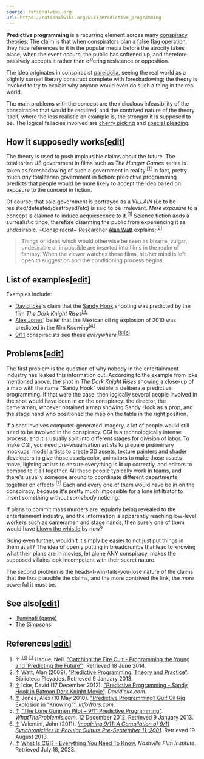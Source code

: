 ```yaml
---
source: rationalwiki.org
url: https://rationalwiki.org/wiki/Predictive_programming
---
```


**Predictive programming** is a recurring element across many [conspiracy theories](https://rationalwiki.org/wiki/Conspiracy_theories "Conspiracy theories"). The claim is that when conspirators plan a [false flag operation](https://rationalwiki.org/wiki/False_flag_operation "False flag operation"), they hide references to it in the popular media before the atrocity takes place; when the event occurs, the public has softened up, and therefore passively accepts it rather than offering resistance or opposition.

The idea originates in conspiracist [pareidolia](https://rationalwiki.org/wiki/Pareidolia "Pareidolia"), seeing the real world as a slightly surreal literary construct complete with foreshadowing; the theory is invoked to try to explain why anyone would even do such a thing in the real world.

The main problems with the concept are the ridiculous infeasibility of the conspiracies that would be required, and the contrived nature of the theory itself, where the less realistic an example is, the stronger it is supposed to be. The logical fallacies involved are [cherry picking](https://rationalwiki.org/wiki/Cherry_picking "Cherry picking") and [special pleading](https://rationalwiki.org/wiki/Special_pleading "Special pleading").

## How it supposedly works\[[edit](https://rationalwiki.org/w/index.php?title=Predictive_programming&action=edit&section=1 "Edit section: How it supposedly works")\]

The theory is used to push implausible claims about the future. The totalitarian US government in films such as _The Hunger Games_ series is taken as foreshadowing of such a government in reality.<sup id="cite_ref-Hague_1-0"><a href="https://rationalwiki.org/wiki/Predictive_programming#cite_note-Hague-1">[1]</a></sup> In fact, pretty much _any_ totalitarian government in fiction: predictive programming predicts that people would be more likely to accept the idea based on exposure to the concept in fiction.

Of course, that said government is portrayed as a _VILLAIN_ (i.e to be resisted/defeated/destroyed/etc) is said to be irrelevant. _Mere exposure_ to a concept is claimed to induce acquiescence to it.<sup id="cite_ref-Hague_1-1"><a href="https://rationalwiki.org/wiki/Predictive_programming#cite_note-Hague-1">[1]</a></sup> Science fiction adds a surrealistic tinge, therefore disarming the public from experiencing it as undesirable. ~Conspiracist~ Researcher [Alan Watt](https://rationalwiki.org/wiki/Alan_Watt "Alan Watt") explains:<sup id="cite_ref-Watt_2-0"><a href="https://rationalwiki.org/wiki/Predictive_programming#cite_note-Watt-2">[2]</a></sup>

> Things or ideas which would otherwise be seen as bizarre, vulgar, undesirable or impossible are inserted into films in the realm of fantasy. When the viewer watches these films, his/her mind is left open to suggestion and the conditioning process begins.

## List of examples\[[edit](https://rationalwiki.org/w/index.php?title=Predictive_programming&action=edit&section=2 "Edit section: List of examples")\]

Examples include:

-   [David Icke](https://rationalwiki.org/wiki/David_Icke "David Icke")'s claim that the [Sandy Hook](https://rationalwiki.org/wiki/Sandy_Hook "Sandy Hook") shooting was predicted by the film _The Dark Knight Rises_<sup id="cite_ref-Icke_3-0"><a href="https://rationalwiki.org/wiki/Predictive_programming#cite_note-Icke-3">[3]</a></sup>
-   [Alex Jones](https://rationalwiki.org/wiki/Alex_Jones "Alex Jones")' belief that the Mexican oil rig explosion of 2010 was predicted in the film _Knowing_<sup id="cite_ref-Jones_4-0"><a href="https://rationalwiki.org/wiki/Predictive_programming#cite_note-Jones-4">[4]</a></sup>
-   [9/11](https://rationalwiki.org/wiki/9/11 "9/11") conspiracists see these _everywhere._<sup id="cite_ref-Problem_5-0"><a href="https://rationalwiki.org/wiki/Predictive_programming#cite_note-Problem-5">[5]</a></sup><sup id="cite_ref-Imagination_6-0"><a href="https://rationalwiki.org/wiki/Predictive_programming#cite_note-Imagination-6">[6]</a></sup>

## Problems\[[edit](https://rationalwiki.org/w/index.php?title=Predictive_programming&action=edit&section=3 "Edit section: Problems")\]

The first problem is the question of why nobody in the entertainment industry has leaked this information out. According to the example from Icke mentioned above, the shot in _The Dark Knight Rises_ showing a close-up of a map with the name "Sandy Hook" visible is deliberate predictive programming. If that were the case, then logically several people involved in the shot would have been in on the conspiracy: the director, the cameraman, whoever obtained a map showing Sandy Hook as a prop, and the stage hand who positioned the map on the table in the right position.

If a shot involves computer-generated imagery, a lot of people would still need to be involved in the conspiracy. CGI is a technologically intense process, and it's usually split into different stages for division of labor. To make CGI, you need pre-visualisation artists to prepare preliminary mockups, model artists to create 3D assets, texture painters and shader developers to give those assets color, animators to make those assets move, lighting artists to ensure everything is lit up correctly, and editors to composite it all together. All these people typically work in teams, and there's usually someone around to coordinate different departments together on effects.<sup id="cite_ref-7"><a href="https://rationalwiki.org/wiki/Predictive_programming#cite_note-7">[7]</a></sup> Each and every one of them would have be in on the conspiracy, because it's pretty much impossible for a lone infiltrator to insert something without _somebody_ noticing.

If plans to commit mass murders are regularly being revealed to the entertainment industry, and the information is apparently reaching low-level workers such as cameramen and stage hands, then surely one of them would have [blown the whistle](https://rationalwiki.org/wiki/Whistleblower "Whistleblower") by now?

Going even further, wouldn't it simply be easier to not just put things in them at all? The idea of openly putting in breadcrumbs that lead to knowing what their plans are in movies, let alone ANY conspiracy, makes the supposed villains look incompetent with their secret nature.

The second problem is the heads-I-win-tails-you-lose nature of the claims: that the _less_ plausible the claims, and the more contrived the link, the _more_ powerful it must be.

## See also\[[edit](https://rationalwiki.org/w/index.php?title=Predictive_programming&action=edit&section=4 "Edit section: See also")\]

-   [Illuminati (game)](https://rationalwiki.org/wiki/Illuminati_(game) "Illuminati (game)")
-   [The Simpsons](https://rationalwiki.org/wiki/The_Simpsons "The Simpsons")

## References\[[edit](https://rationalwiki.org/w/index.php?title=Predictive_programming&action=edit&section=5 "Edit section: References")\]

1.  ↑ <sup><a href="https://rationalwiki.org/wiki/Predictive_programming#cite_ref-Hague_1-0">1.0</a></sup> <sup><a href="https://rationalwiki.org/wiki/Predictive_programming#cite_ref-Hague_1-1">1.1</a></sup> Hague, Neil. ["Catching the Fire Cult - Programming the Young and ‘Predicting the Future’"](http://throughancienteyes.blogspot.co.uk/2013/11/catching-fire-cult-programming-young.html). Retrieved 18 June 2014.
2.  [↑](https://rationalwiki.org/wiki/Predictive_programming#cite_ref-Watt_2-0) Watt, Alan (2009). ["Predictive Programming: Theory and Practice"](http://www.bibliotecapleyades.net/sociopolitica/sociopol_mediacontrol65.htm). Biblioteca Pleyades. Retrieved 9 January 2013.
3.  [↑](https://rationalwiki.org/wiki/Predictive_programming#cite_ref-Icke_3-0) Icke, David (17 December 2012). ["Predictive Programming - Sandy Hook in Batman Dark Knight Movie"](http://www.davidicke.com/headlines/76967-connecticut-school-shooting-adam-lanzas-mother-was-preparing-for-disaster). _DavidIcke.com_.
4.  [↑](https://rationalwiki.org/wiki/Predictive_programming#cite_ref-Jones_4-0) Jones, Alex (10 May 2010). ["Predictive Programming? Gulf Oil Rig Explosion in “Knowing”"](http://www.infowars.com/predictive-programming-gulf-oil-rig-explosion-in-knowing/). _InfoWars.com_.
5.  [↑](https://rationalwiki.org/wiki/Predictive_programming#cite_ref-Problem_5-0) ["The Lone Gunmen Pilot – 9/11 Predictive Programming"](http://www.whattheproblemis.com/media/clips/the-lone-gunmen-pilot-911-predictive-programming/). _WhatTheProblemIs.com_. 12 December 2012. Retrieved 9 January 2013.
6.  [↑](https://rationalwiki.org/wiki/Predictive_programming#cite_ref-Imagination_6-0) Valentini, John (2011). [_Imagining 9/11: A Compilation of 9/11 Synchronicities in Popular Culture Pre-September 11, 2001_](http://www.scribd.com/doc/64559213/Imagining-9-11). Retrieved 19 August 2013.
7.  [↑](https://rationalwiki.org/wiki/Predictive_programming#cite_ref-7) [What Is CGI? - Everything You Need To Know](https://www.nfi.edu/what-is-cgi/), _Nashville FIlm Institute_. Retrieved July 18, 2023.
